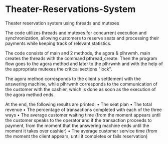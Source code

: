 # Theater-Reservations-System
Theater reservation system using threads and mutexes

The code utilizes threads and mutexes for concurrent execution and synchronization, allowing customers to reserve seats and processing their payments while keeping track of relevant statistics.

The code consists of main and 2 methods, the
agora & plhrwmh. main creates the threads with the command
pthread_create. Then the program flow
goes to the agora method and later to the plhrwmh
and with the help of the appropriate mutexes the critical sections "lock".

The agora method corresponds to the client's settlement with
the answering machine, while plhrwmh corresponds to the communication
of the customer with the cashier, which is done as soon as the
execution of the agora method ends.

At the end, the following results are printed:
    • The seat plan
    • The total revenue
    • The percentage of transactions completed with each
        of the three ways
    • The average customer waiting time (from the moment
        appears until the customer speaks to the operator and
        if the transaction proceeds to payment, from the moment that
        the answering machine ends until the moment it takes over
        cashier)
    • The average customer service time (from the moment
        the client appears, until it completes or fails
        reservation)